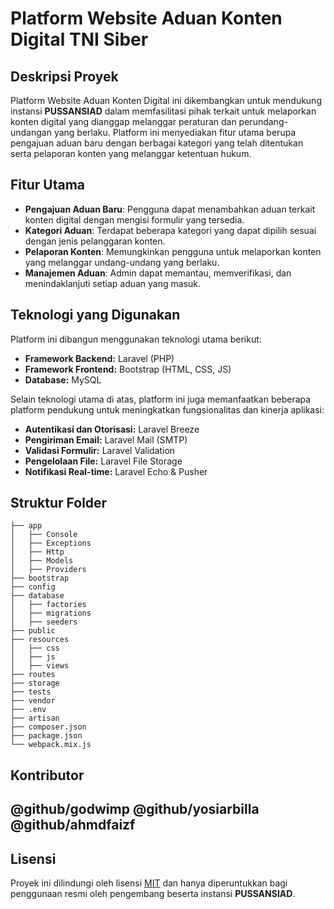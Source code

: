 # Platform Website Aduan Konten Digital TNI Siber

## Deskripsi Proyek
Platform Website Aduan Konten Digital ini dikembangkan untuk mendukung instansi **PUSSANSIAD** dalam memfasilitasi pihak terkait untuk melaporkan konten digital yang dianggap melanggar peraturan dan perundang-undangan yang berlaku. Platform ini menyediakan fitur utama berupa pengajuan aduan baru dengan berbagai kategori yang telah ditentukan serta pelaporan konten yang melanggar ketentuan hukum.

## Fitur Utama
- **Pengajuan Aduan Baru**: Pengguna dapat menambahkan aduan terkait konten digital dengan mengisi formulir yang tersedia.
- **Kategori Aduan**: Terdapat beberapa kategori yang dapat dipilih sesuai dengan jenis pelanggaran konten.
- **Pelaporan Konten**: Memungkinkan pengguna untuk melaporkan konten yang melanggar undang-undang yang berlaku.
- **Manajemen Aduan**: Admin dapat memantau, memverifikasi, dan menindaklanjuti setiap aduan yang masuk.

## Teknologi yang Digunakan
Platform ini dibangun menggunakan teknologi utama berikut:
- **Framework Backend:** Laravel (PHP)
- **Framework Frontend:** Bootstrap (HTML, CSS, JS)
- **Database:** MySQL

Selain teknologi utama di atas, platform ini juga memanfaatkan beberapa platform pendukung untuk meningkatkan fungsionalitas dan kinerja aplikasi:
- **Autentikasi dan Otorisasi:** Laravel Breeze
- **Pengiriman Email:** Laravel Mail (SMTP)
- **Validasi Formulir:** Laravel Validation
- **Pengelolaan File:** Laravel File Storage
- **Notifikasi Real-time:** Laravel Echo & Pusher


## Struktur Folder
```plaintext
├── app
│   ├── Console
│   ├── Exceptions
│   ├── Http
│   ├── Models
│   ├── Providers
├── bootstrap
├── config
├── database
│   ├── factories
│   ├── migrations
│   ├── seeders
├── public
├── resources
│   ├── css
│   ├── js
│   ├── views
├── routes
├── storage
├── tests
├── vendor
├── .env
├── artisan
├── composer.json
├── package.json
└── webpack.mix.js
```
## Kontributor
@github/godwimp
@github/yosiarbilla
@github/ahmdfaizf
---

## Lisensi
Proyek ini dilindungi oleh lisensi
[MIT](https://choosealicense.com/licenses/mit/) dan hanya diperuntukkan bagi penggunaan resmi oleh pengembang beserta instansi **PUSSANSIAD**.

